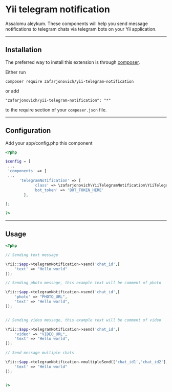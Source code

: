 # Yii telegram notification

Assalomu aleykum. These components will help you send message notifications to telegram chats via telegram bots on your Yii application.

-----
## Installation

The preferred way to install this extension is through [composer](http://getcomposer.org/download/).

Either run

```
composer require zafarjonovich/yii-telegram-notification
```

or add

```
"zafarjonovich/yii-telegram-notification": "*"
```

to the require section of your `composer.json` file.

------
## Configuration

Add your app/config.php this component

```php
<?php

$config = [
 ...
 'components' => [
 ...
	  'telegramNotification' => [
            'class' => \zafarjonovich\YiiTelegramNotification\YiiTelegramNotificationComponent::class,
            'bot_token' => 'BOT_TOKEN_HERE'
        ],

];

?>


```

------
## Usage


```php
<?php

// Sending text message

\Yii::$app->telegramNotification->send('chat_id',[
    'text' => "Hello world"
]);

// Sending photo message, this example text will be comment of photo

\Yii::$app->telegramNotification->send('chat_id',[
    'photo' => "PHOTO_URL",
    'text' => "Hello world",
]);


// Sending video message, this example text will be comment of video

\Yii::$app->telegramNotification->send('chat_id',[
    'video' => "VIDEO_URL",
    'text' => "Hello world",
]);

// Send message multiple chats

\Yii::$app->telegramNotification->multipleSend(['chat_id1','chat_id2'],[
    'text' => "Hello world"
]);


?>


```